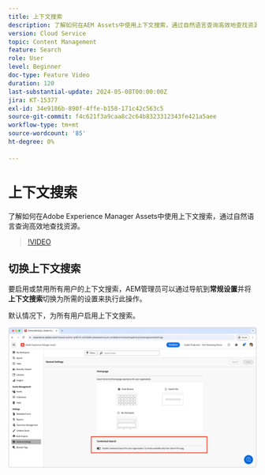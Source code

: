 ```yaml
---
title: 上下文搜索
description: 了解如何在AEM Assets中使用上下文搜索，通过自然语言查询高效地查找资源。
version: Cloud Service
topic: Content Management
feature: Search
role: User
level: Beginner
doc-type: Feature Video
duration: 120
last-substantial-update: 2024-05-08T00:00:00Z
jira: KT-15377
exl-id: 34e9186b-890f-4ffe-b158-171c42c563c5
source-git-commit: f4c621f3a9caa8c2c64b8323312343fe421a5aee
workflow-type: tm+mt
source-wordcount: '85'
ht-degree: 0%

---
```


# 上下文搜索

了解如何在Adobe Experience Manager Assets中使用上下文搜索，通过自然语言查询高效地查找资源。

>[!VIDEO](https://video.tv.adobe.com/v/3428667/?learn=on)

## 切换上下文搜索

要启用或禁用所有用户的上下文搜索，AEM管理员可以通过导航到&#x200B;__常规设置__&#x200B;并将&#x200B;__上下文搜索__&#x200B;切换为所需的设置来执行此操作。

默认情况下，为所有用户启用上下文搜索。

![启用上下文搜索](./assets/contextual-search/enable-contextual-search.png)